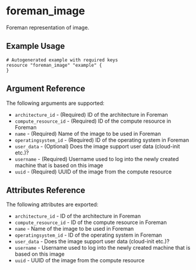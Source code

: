 
# foreman_image


Foreman representation of image.


## Example Usage

```
# Autogenerated example with required keys
resource "foreman_image" "example" {
}
```


## Argument Reference

The following arguments are supported:

- `architecture_id` - (Required) ID of the architecture in Foreman
- `compute_resource_id` - (Required) ID of the compute resource in Foreman
- `name` - (Required) Name of the image to be used in Foreman
- `operatingsystem_id` - (Required) ID of the operating system in Foreman
- `user_data` - (Optional) Does the image support user data (cloud-init etc.)?
- `username` - (Required) Username used to log into the newly created machine that is based on this image
- `uuid` - (Required) UUID of the image from the compute resource


## Attributes Reference

The following attributes are exported:

- `architecture_id` - ID of the architecture in Foreman
- `compute_resource_id` - ID of the compute resource in Foreman
- `name` - Name of the image to be used in Foreman
- `operatingsystem_id` - ID of the operating system in Foreman
- `user_data` - Does the image support user data (cloud-init etc.)?
- `username` - Username used to log into the newly created machine that is based on this image
- `uuid` - UUID of the image from the compute resource

